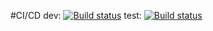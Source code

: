 
#CI/CD
dev: [![Build status](https://build.appcenter.ms/v0.1/apps/d7ee3519-accd-4918-8b14-d50ae6c12ddd/branches/dev/badge)](https://appcenter.ms)
test: [![Build status](https://build.appcenter.ms/v0.1/apps/869069fb-ccf9-4269-bdf9-e21946783933/branches/test/badge)](https://appcenter.ms)

